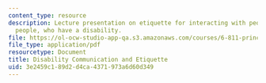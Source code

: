 ```yaml
---
content_type: resource
description: Lecture presentation on etiquette for interacting with people, and about
  people, who have a disability.
file: https://ol-ocw-studio-app-qa.s3.amazonaws.com/courses/6-811-principles-and-practice-of-assistive-technology-fall-2014/3e2459c189d2d4ca4371973a6d60d349_MIT6_811F14_Communicating.pdf
file_type: application/pdf
resourcetype: Document
title: Disability Communication and Etiquette
uid: 3e2459c1-89d2-d4ca-4371-973a6d60d349
---
```

